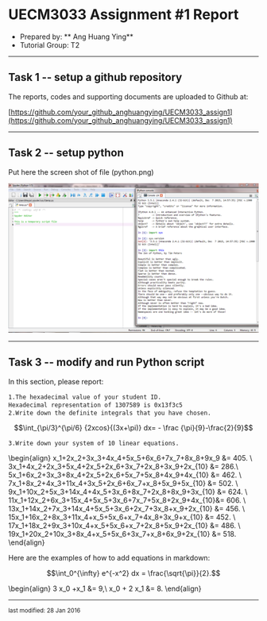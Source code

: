 UECM3033 Assignment #1 Report
========================================================

- Prepared by: ** Ang Huang Ying**
- Tutorial Group: T2

--------------------------------------------------------

## Task 1 -- setup a github repository

The reports, codes and supporting documents are uploaded to Github at: 

[https://github.com/your_github_anghuangying/UECM3033_assign1](https://github.com/your_github_anghuangying/UECM3033_assign1)


---------------------------------------------------------

## Task 2 -- setup python

Put here the screen shot of file (python.png)

![python.png](python.png)


------------------------------------------------------------

## Task 3 -- modify and run Python script

In this section, please report:

    1.The hexadecimal value of your student ID.
    Hexadecimal representation of 1307589 is 0x13f3c5
    2.Write down the definite integrals that you have chosen.
$$\int_{\pi/3}^{\pi/6} {2xcos}{(3x+\pi)} dx= - \frac {\pi}{9}-\frac{2}{9}$$
    
    3.Write down your system of 10 linear equations.
    
   \begin{align}  x_1+2x_2+3x_3+4x_4+5x_5+6x_6+7x_7+8x_8+9x_9 &= 405. \\
3x_1+4x_2+2x_3+5x_4+2x_5+2x_6+3x_7+2x_8+3x_9+2x_{10} &= 286.\\
5x_1+6x_2+3x_3+8x_4+2x_5+2x_6+5x_7+5x_8+4x_9+4x_{10} &= 462. \\
7x_1+8x_2+4x_3+11x_4+3x_5+2x_6+6x_7+x_8+5x_9+5x_{10} &= 502. \\
9x_1+10x_2+5x_3+14x_4+4x_5+3x_6+8x_7+2x_8+8x_9+3x_{10} &= 624. \\
11x_1+12x_2+6x_3+15x_4+5x_5+3x_6+7x_7+5x_8+2x_9+4x_{10}&= 606. \\
13x_1+14x_2+7x_3+14x_4+5x_5+3x_6+2x_7+3x_8+x_9+2x_{10} &= 456. \\
15x_1+16x_2+8x_3+11x_4+x_5+5x_6+x_7+4x_8+3x_9+x_{10} &= 452. \\
17x_1+18x_2+9x_3+10x_4+x_5+5x_6+x_7+2x_8+5x_9+2x_{10} &= 486. \\
19x_1+20x_2+10x_3+8x_4+x_5+5x_6+3x_7+x_8+6x_9+2x_{10} &= 518. \end{align}

Here are the examples of how to add equations in markdown:

$$\int_0^{\infty} e^{-x^2} dx = \frac{\sqrt{\pi}}{2}.$$

\begin{align} 3 x_0 +x_1 &= 9,\ x_0 + 2 x_1 &= 8. \end{align}

-----------------------------------

<sup>last modified: 28 Jan 2016</sup>
